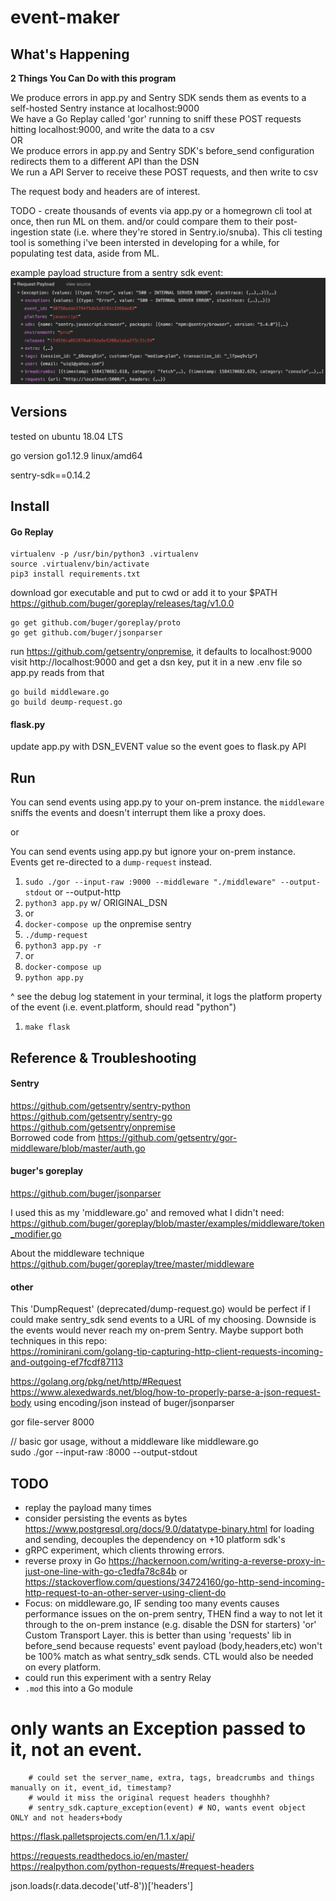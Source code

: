 # event-maker

## What's Happening

**2 Things You Can Do with this program**

We produce errors in app.py and Sentry SDK sends them as events to a self-hosted Sentry instance at localhost:9000  
We have a Go Replay called 'gor' running to sniff these POST requests hitting localhost:9000, and write the data to a csv  
OR  
We produce errors in app.py and Sentry SDK's before_send configuration redirects them to a different API than the DSN  
We run a API Server to receive these POST requests, and then write to csv  

The request body and headers are of interest.

TODO - create thousands of events via app.py or a homegrown cli tool at once, then run ML on them. and/or could compare them to their post-ingestion state (i.e. where they're stored in Sentry.io/snuba). This cli testing tool is something i've been intersted in developing for a while, for populating test data, aside from ML.  

example payload structure from a sentry sdk event:  
![payload-structure](./img/payload-structure.png)

## Versions
tested on ubuntu 18.04 LTS

go version go1.12.9 linux/amd64

sentry-sdk==0.14.2

## Install
#### Go Replay
```
virtualenv -p /usr/bin/python3 .virtualenv  
source .virtualenv/bin/activate  
pip3 install requirements.txt
```

download gor executable and put to cwd or add it to your $PATH  
https://github.com/buger/goreplay/releases/tag/v1.0.0

```
go get github.com/buger/goreplay/proto  
go get github.com/buger/jsonparser
```

run https://github.com/getsentry/onpremise, it defaults to localhost:9000
visit http://localhost:9000 and get a dsn key, put it in a new .env file so app.py reads from that

```
go build middleware.go
go build deump-request.go
```

#### flask.py
update app.py with DSN_EVENT value so the event goes to flask.py API

## Run
You can send events using app.py to your on-prem instance. the `middleware` sniffs the events and doesn't interrupt them like a proxy does. 

or  

You can send events using app.py but ignore your on-prem instance. Events get re-directed to a `dump-request` instead.  

1. `sudo ./gor --input-raw :9000 --middleware "./middleware" --output-stdout` or --output-http
2. `python3 app.py` w/ ORIGINAL_DSN
3. or
5. `docker-compose up` the onpremise sentry 
6. `./dump-request`
7. `python3 app.py -r`
8. or
9. `docker-compose up`
10. `python app.py`

^ see the debug log statement in your terminal, it logs the platform property of the event (i.e. event.platform, should read "python")  

1. `make flask`

## Reference & Troubleshooting

#### Sentry
https://github.com/getsentry/sentry-python  
https://github.com/getsentry/sentry-go  
https://github.com/getsentry/onpremise  
Borrowed code from https://github.com/getsentry/gor-middleware/blob/master/auth.go

#### buger's goreplay
https://github.com/buger/jsonparser

I used this as my 'middleware.go' and removed what I didn't need:  
https://github.com/buger/goreplay/blob/master/examples/middleware/token_modifier.go

About the middleware technique  
https://github.com/buger/goreplay/tree/master/middleware

#### other
This 'DumpRequest' (deprecated/dump-request.go) would be perfect if I could make sentry_sdk send events to a URL of my choosing. Downside is the events would never reach my on-prem Sentry. Maybe support both techniques in this repo:  
https://rominirani.com/golang-tip-capturing-http-client-requests-incoming-and-outgoing-ef7fcdf87113

https://golang.org/pkg/net/http/#Request  
https://www.alexedwards.net/blog/how-to-properly-parse-a-json-request-body using encoding/json instead of buger/jsonparser  

gor file-server 8000

// basic gor usage, without a middleware like middleware.go  
sudo ./gor --input-raw :8000 --output-stdout

## TODO
- replay the payload many times
- consider persisting the events as bytes https://www.postgresql.org/docs/9.0/datatype-binary.html for loading and sending, decouples the dependency on +10 platform sdk's
- gRPC experiment, which clients throwing errors.
- reverse proxy in Go https://hackernoon.com/writing-a-reverse-proxy-in-just-one-line-with-go-c1edfa78c84b or https://stackoverflow.com/questions/34724160/go-http-send-incoming-http-request-to-an-other-server-using-client-do
- Focus: on middleware.go, IF sending too many events causes performance issues on the on-prem sentry, THEN find a way to not let it through to the on-prem instance (e.g. disable the DSN for starters) 'or' Custom Transport Layer. this is better than using 'requests' lib in before_send because requests' event payload (body,headers,etc) won't be 100% match as what sentry_sdk sends. CTL would also be needed on every platform.
- could run this experiment with a sentry Relay
- `.mod` this into a Go module


# only wants an Exception passed to it, not an event.
        # could set the server_name, extra, tags, breadcrumbs and things manually on it, event_id, timestamp?
        # would it miss the original request headers thoughhh?
        # sentry_sdk.capture_exception(event) # NO, wants event object ONLY and not headers+body

https://flask.palletsprojects.com/en/1.1.x/api/

https://requests.readthedocs.io/en/master/  
https://realpython.com/python-requests/#request-headers

json.loads(r.data.decode('utf-8'))['headers']